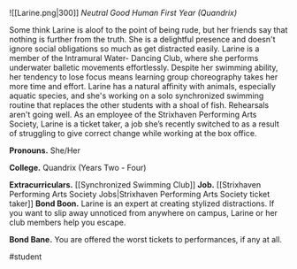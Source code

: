 ![[Larine.png|300]]
*Neutral Good Human First Year (Quandrix)*

Some think Larine is aloof to the point of being rude, but her friends say that nothing is further from the truth. She is a delightful presence and doesn't ignore social obligations so much as get distracted easily. Larine is a member of the Intramural Water- Dancing Club, where she performs underwater balletic movements effortlessly. Despite her swimming ability, her tendency to lose focus means learning group choreography takes her more time and effort. Larine has a natural affinity with animals, especially aquatic species, and she's working on a solo synchronized swimming routine that replaces the other students with a shoal of fish. Rehearsals aren't going well. As an employee of the Strixhaven Performing Arts Society, Larine is a ticket taker, a job she’s recently switched to as a result of struggling to give correct change while working at the box office.

**Pronouns.** She/Her

**College.** Quandrix (Years Two - Four)

**Extracurriculars.** [[Synchronized Swimming Club]]
**Job.** [[Strixhaven Performing Arts Society Jobs|Strixhaven Performing Arts Society ticket taker]]
**Bond Boon.** Larine is an expert at creating stylized distractions. If you want to slip away unnoticed from anywhere on campus, Larine or her club members help you escape. 

**Bond Bane.** You are offered the worst tickets to performances, if any at all.

#student
